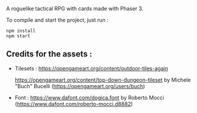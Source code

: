 A roguelike tactical RPG with cards made with Phaser 3.

To compile and start the project, just run :

```
npm install
npm start
```

## Credits for the assets :

- Tilesets :
  https://opengameart.org/content/outdoor-tiles-again

  https://opengameart.org/content/top-down-dungeon-tileset
  by Michele "Buch" Bucelli (https://opengameart.org/users/buch)

- Font :
  https://www.dafont.com/dogica.font
  by Roberto Mocci (https://www.dafont.com/roberto-mocci.d8882)
